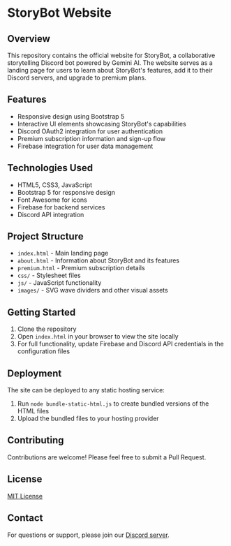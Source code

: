# StoryBot Website

## Overview
This repository contains the official website for StoryBot, a collaborative storytelling Discord bot powered by Gemini AI. The website serves as a landing page for users to learn about StoryBot's features, add it to their Discord servers, and upgrade to premium plans.

## Features
- Responsive design using Bootstrap 5
- Interactive UI elements showcasing StoryBot's capabilities
- Discord OAuth2 integration for user authentication
- Premium subscription information and sign-up flow
- Firebase integration for user data management

## Technologies Used
- HTML5, CSS3, JavaScript
- Bootstrap 5 for responsive design
- Font Awesome for icons
- Firebase for backend services
- Discord API integration

## Project Structure
- `index.html` - Main landing page
- `about.html` - Information about StoryBot and its features
- `premium.html` - Premium subscription details
- `css/` - Stylesheet files
- `js/` - JavaScript functionality
- `images/` - SVG wave dividers and other visual assets

## Getting Started
1. Clone the repository
2. Open `index.html` in your browser to view the site locally
3. For full functionality, update Firebase and Discord API credentials in the configuration files

## Deployment
The site can be deployed to any static hosting service:
1. Run `node bundle-static-html.js` to create bundled versions of the HTML files
2. Upload the bundled files to your hosting provider

## Contributing
Contributions are welcome! Please feel free to submit a Pull Request.

## License
[MIT License](LICENSE)

## Contact
For questions or support, please join our [Discord server](https://discord.gg/storybot).